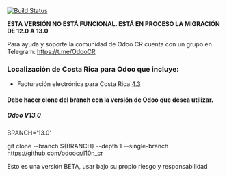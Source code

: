 [![Build Status](https://travis-ci.com/odoocr/l10n_cr.svg?branch=12.0)](https://travis-ci.com/odoocr/l10n_cr)

**ESTA VERSIÓN NO ESTÁ FUNCIONAL. ESTÁ EN PROCESO LA MIGRACIÓN DE 12.0 A 13.0**

Para ayuda y soporte la comunidad de Odoo CR cuenta con un grupo en Telegram: https://t.me/OdooCR


### Localización de Costa Rica para Odoo que incluye:

- Facturación electrónica para Costa Rica [4.3](https://www.hacienda.go.cr/ATV/ComprobanteElectronico/frmAnexosyEstructuras.aspx)

#### Debe hacer clone del branch con la versión de Odoo que desea utilizar. 

##### Odoo V13.0
BRANCH='13.0'

git clone --branch ${BRANCH} --depth 1 --single-branch https://github.com/odoocr/l10n_cr

Esto es una versión BETA, usar bajo su propio riesgo y responsabilidad
